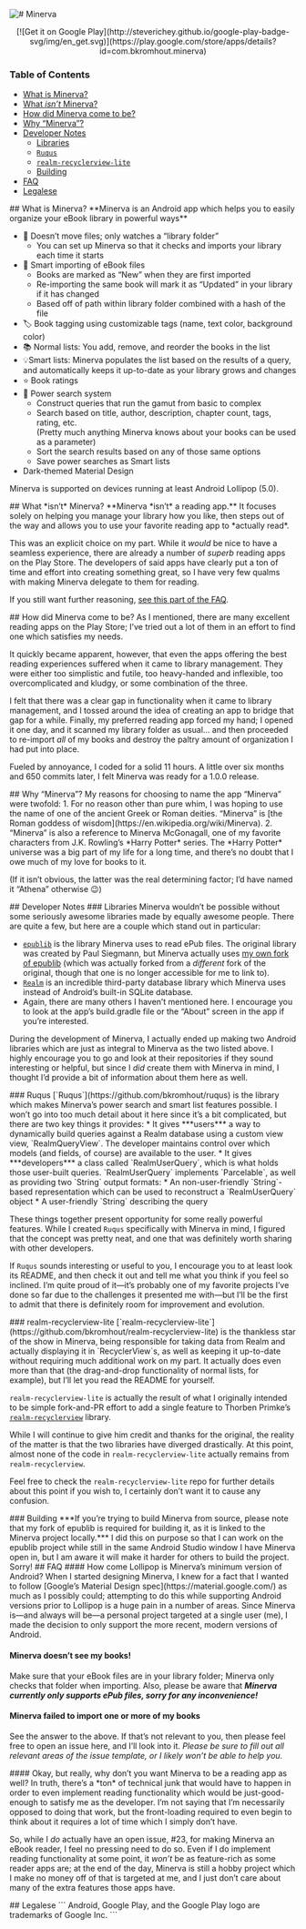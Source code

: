 ![# Minerva](https://bkromhout.github.io/Minerva/logo_name_web_version_optimized.svg)

<center>
[![Get it on Google Play](http://steverichey.github.io/google-play-badge-svg/img/en_get.svg)](https://play.google.com/store/apps/details?id=com.bkromhout.minerva)
</center>

### Table of Contents
* [What is Minerva?](#what_is_minerva)
* [What *isn’t* Minerva?](#what_isnt_minerva)
* [How did Minerva come to be?](#history)
* [Why “Minerva”?](#the_name)
* [Developer Notes](#dev_notes)  
    * [Libraries](#libs)
    * [`Ruqus`](#ruqus)
    * [`realm-recyclerview-lite`](#rrvl)
    * [Building](#building)
* [FAQ](#faq)
* [Legalese](#legalese)


<a name="what_is_minerva"/>
## What is Minerva?
**Minerva is an Android app which helps you to easily organize your eBook library in powerful ways**

* 📁 Doesn’t move files; only watches a “library folder”
    * You can set up Minerva so that it checks and imports your library each time it starts
* 📖 Smart importing of eBook files
    * Books are marked as “New” when they are first imported
    * Re-importing the same book will mark it as “Updated” in your library if it has changed
    * Based off of path within library folder combined with a hash of the file
* 🏷 Book tagging using customizable tags (name, text color, background color)
* 📚 Normal lists: You add, remove, and reorder the books in the list
* 💡Smart lists: Minerva populates the list based on the results of a query, and automatically keeps it up-to-date as your library grows and changes
* ⭐️ Book ratings
* 🔎 Power search system
    * Construct queries that run the gamut from basic to complex
    * Search based on title, author, description, chapter count, tags, rating, etc.  
    (Pretty much anything Minerva knows about your books can be used as a parameter)
    * Sort the search results based on any of those same options
    * Save power searches as Smart lists
* Dark-themed Material Design

Minerva is supported on devices running at least Android Lollipop (5.0).


<a name="what_isnt_minerva"/>
## What *isn’t* Minerva?
**Minerva *isn’t* a reading app.** It focuses solely on helping you manage your library how you like, then steps out of the way and allows you to use your favorite reading app to *actually read*.

This was an explicit choice on my part. While it *would* be nice to have a seamless experience, there are already a number of *superb* reading apps on the Play Store. The developers of said apps have clearly put a ton of time and effort into creating something great, so I have very few qualms with making Minerva delegate to them for reading.

If you still want further reasoning, [see this part of the FAQ](#not_a_reader).


<a name="history"/>
## How did Minerva come to be?
As I mentioned, there are many excellent reading apps on the Play Store; I’ve tried out a lot of them in an effort to find one which satisfies my needs.

It quickly became apparent, however, that even the apps offering the best reading experiences suffered when it came to library management. They were either too simplistic and futile, too heavy-handed and inflexible, too overcomplicated and kludgy, or some combination of the three.

I felt that there was a clear gap in functionality when it came to library management, and I tossed around the idea of creating an app to bridge that gap for a while. Finally, my preferred reading app forced my hand; I opened it one day, and it scanned my library folder as usual... and then proceeded to re-import *all* of my books and destroy the paltry amount of organization I had put into place.

Fueled by annoyance, I coded for a solid 11 hours. A little over six months and 650 commits later, I felt Minerva was ready for a 1.0.0 release.


<a name="the_name"/>
## Why “Minerva”?
My reasons for choosing to name the app “Minerva” were twofold:
1. For no reason other than pure whim, I was hoping to use the name of one of the ancient Greek or Roman deities. “Minerva” is [the Roman goddess of wisdom](https://en.wikipedia.org/wiki/Minerva).
2. “Minerva” is also a reference to Minerva McGonagall, one of my favorite characters from J.K. Rowling’s *Harry Potter* series. The *Harry Potter* universe was a big part of my life for a long time, and there’s no doubt that I owe much of my love for books to it.

(If it isn’t obvious, the latter was the real determining factor; I’d have named it “Athena” otherwise 😉)


<a name="dev_notes"/>
## Developer Notes
<a name="libs"/>
### Libraries
Minerva wouldn’t be possible without some seriously awesome libraries made by equally awesome people. There are quite a few, but here are a couple which stand out in particular:

* [`epublib`](https://github.com/psiegman/epublib) is the library Minerva uses to read ePub files. The original library was created by Paul Siegmann, but Minerva actually uses [my own fork of epublib](https://github.com/bkromhout/epublib) (which was actually forked from a *different* fork of the original, though that one is no longer accessible for me to link to).
* [`Realm`](https://github.com/realm/realm-java) is an incredible third-party database library which Minerva uses instead of Android’s built-in SQLite database.
* Again, there are many others I haven’t mentioned here. I encourage you to look at the app’s build.gradle file or the “About” screen in the app if you’re interested.

During the development of Minerva, I actually ended up making two Android libraries which are just as integral to Minerva as the two listed above. I highly encourage you to go and look at their repositories if they sound interesting or helpful, but since I *did* create them with Minerva in mind, I thought I’d provide a bit of information about them here as well.

<a name="ruqus"/>
### Ruqus
[`Ruqus`](https://github.com/bkromhout/ruqus) is the library which makes Minerva’s power search and smart list features possible. I won’t go into too much detail about it here since it’s a bit complicated, but there are two key things it provides:
* It gives ***users*** a way to dynamically build queries against a Realm database using a custom view view, `RealmQueryView`. The developer maintains control over which models (and fields, of course) are available to the user.
* It gives ***developers*** a class called `RealmUserQuery`, which is what holds those user-built queries. `RealmUserQuery` implements `Parcelable`, as well as providing two `String` output formats:  
    * An non-user-friendly `String`-based representation which can be used to reconstruct a `RealmUserQuery` object
    * A user-friendly `String` describing the query

These things together present opportunity for some really powerful features. While I created `Ruqus` specifically with Minerva in mind, I figured that the concept was pretty neat, and one that was definitely worth sharing with other developers.

If `Ruqus` sounds interesting or useful to you, I encourage you to at least look its README, and then check it out and tell me what you think if you feel so inclined. I’m quite proud of it—it’s probably one of my favorite projects I’ve done so far due to the challenges it presented me with—but I’ll be the first to admit that there is definitely room for improvement and evolution.

<a name="rrvl"/>
### realm-recyclerview-lite
[`realm-recyclerview-lite`](https://github.com/bkromhout/realm-recyclerview-lite) is the thankless star of the show in Minerva, being responsible for taking data from Realm and actually displaying it in `RecyclerView`s, as well as keeping it up-to-date without requiring much additional work on my part. It actually does even more than that (the drag-and-drop functionality of normal lists, for example), but I’ll let you read the README for yourself.

`realm-recyclerview-lite` is actually the result of what I originally intended to be simple fork-and-PR effort to add a single feature to Thorben Primke’s [`realm-recyclerview`](https://github.com/thorbenprimke/realm-recyclerview) library.

While I will continue to give him credit and thanks for the original, the reality of the matter is that the two libraries have diverged drastically. At this point, almost none of the code in `realm-recyclerview-lite` actually remains from `realm-recyclerview`.

Feel free to check the `realm-recyclerview-lite` repo for further details about this point if you wish to, I certainly don’t want it to cause any confusion.

<a name="building"/>
### Building
***If you’re trying to build Minerva from source, please note that my fork of epublib is required for building it, as it is linked to the Minerva project locally.*** I did this on purpose so that I can work on the epublib project while still in the same Android Studio window I have Minerva open in, but I am aware it will make it harder for others to build the project. Sorry!


<a name="faq"/>
## FAQ
#### How come Lollipop is Minerva’s minimum version of Android?
When I started designing Minerva, I knew for a fact that I wanted to follow [Google’s Material Design spec](https://material.google.com/) as much as I possibly could; attempting to do this while supporting Android versions prior to Lollipop is a huge pain in a number of areas.  
Since Minerva is—and always will be—a personal project targeted at a single user (me), I made the decision to only support the more recent, modern versions of Android.

#### Minerva doesn’t see my books!
Make sure that your eBook files are in your library folder; Minerva only checks that folder when importing. Also, please be aware that ***Minerva currently only supports ePub files, sorry for any inconvenience!***

#### Minerva failed to import one or more of my books
See the answer to the above. If that’s not relevant to you, then please feel free to open an issue here, and I’ll look into it. *Please be sure to fill out all relevant areas of the issue template, or I likely won’t be able to help you.*

<a name="not_a_reader"/>
#### Okay, but really, why don’t you want Minerva to be a reading app as well?
In truth, there’s a *ton* of technical junk that would have to happen in order to even implement reading functionality which would be just-good-enough to satisfy me as the developer. I’m not saying that I’m necessarily opposed to doing that work, but the front-loading required to even begin to think about it requires a lot of time which I simply don’t have.

So, while I *do* actually have an open issue, #23, for making Minerva an eBook reader, I feel no pressing need to do so. Even if I do implement reading functionality at some point, it *won’t* be as feature-rich as some reader apps are; at the end of the day, Minerva is still a hobby project which I make no money off of that is targeted at me, and I just don’t care about many of the extra features those apps have.


<a name="legalese"/>
## Legalese
```
Android, Google Play, and the Google Play logo are trademarks of Google Inc.
```

<!-- Special characters (for easy copy-paste):
    Right single quote: ’ (Or, Shift+Alt+])
    Left double quote:  “ (Or, Alt+[ to surround)
    Right double quote: ”
-->
